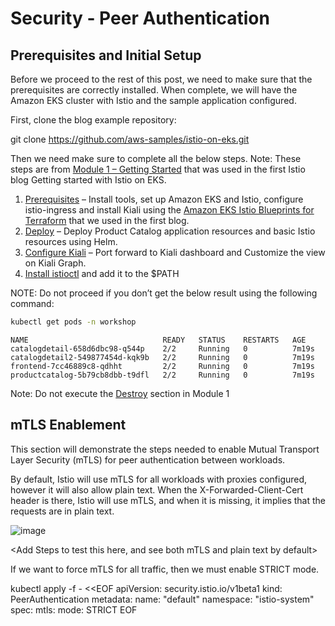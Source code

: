 # Security - Peer Authentication

## Prerequisites and Initial Setup

Before we proceed to the rest of this post, we need to make sure that the prerequisites are correctly installed. When complete, we will have the Amazon EKS cluster with Istio and the sample application configured.

First, clone the blog example repository:

git clone https://github.com/aws-samples/istio-on-eks.git

Then we need make sure to complete all the below steps. Note: These steps are from [Module 1 – Getting Started](https://github.com/aws-samples/istio-on-eks/tree/main/modules/01-getting-started) that was used in the first Istio blog Getting started with Istio on EKS.

1. [Prerequisites](https://github.com/aws-samples/istio-on-eks/blob/main/modules/01-getting-started/README.md#prerequisites) – Install tools, set up Amazon EKS and Istio, configure istio-ingress and install Kiali using the [Amazon EKS Istio Blueprints for Terraform](https://aws-ia.github.io/terraform-aws-eks-blueprints/patterns/istio/) that we used in the first blog. 
2. [Deploy](https://github.com/aws-samples/istio-on-eks/tree/main/modules/01-getting-started#deploy) – Deploy Product Catalog application resources and basic Istio resources using Helm.
3. [Configure Kiali](https://github.com/aws-samples/istio-on-eks/tree/main/modules/01-getting-started#configure-kiali) – Port forward to Kiali dashboard and Customize the view on Kiali Graph.
4. [Install istioctl](https://istio.io/latest/docs/ops/diagnostic-tools/istioctl/#install-hahahugoshortcode860s2hbhb) and add it to the $PATH

NOTE: Do not proceed if you don’t get the below result using the following command:

```sh
kubectl get pods -n workshop
```
```
NAME                              READY   STATUS    RESTARTS   AGE
catalogdetail-658d6dbc98-q544p    2/2     Running   0          7m19s
catalogdetail2-549877454d-kqk9b   2/2     Running   0          7m19s
frontend-7cc46889c8-qdhht         2/2     Running   0          7m19s
productcatalog-5b79cb8dbb-t9dfl   2/2     Running   0          7m19s
```

Note: Do not execute the [Destroy](https://github.com/sridevi1209/istio-on-eks/blob/network-resiliency/modules/01-getting-started/README.md#destroy) section in Module 1

## mTLS Enablement

This section will demonstrate the steps needed to enable Mutual Transport Layer Security (mTLS) for peer authentication between workloads.

By default, Istio will use mTLS for all workloads with proxies configured, however it will also allow plain text.  When the X-Forwarded-Client-Cert header is there, Istio will use mTLS, and when it is missing, it implies that the requests are in plain text.

![image](https://github.com/jdwisman/istio-on-eks/assets/71530829/c9889622-26a5-4ed4-ac89-6721b4b1c356)


<Add Steps to test this here, and see both mTLS and plain text by default>



If we want to force mTLS for all traffic, then we must enable STRICT mode.

kubectl apply -f - <<EOF
apiVersion: security.istio.io/v1beta1
kind: PeerAuthentication
metadata:
  name: "default"
  namespace: "istio-system"
spec:
  mtls:
    mode: STRICT
EOF

